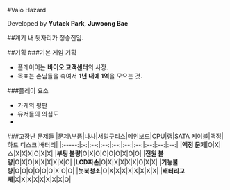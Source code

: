 #Vaio Hazard

Developed by **Yutaek Park**, **Juwoong Bae**

##계기
내 뒷자리가 정승진임.

##기획
###기본 게임 기획
* 플레이어는 **바이오 고객센터**의 사장. 
* 목표는 손님들을 속여서 **1년 내에 1억**을 모으는 것.

###플레이 요소
* 가게의 평판
* 유저들의 의심도
*

###고장난 문제들
|문제\부품|나사|서멀구리스|메인보드|CPU|램|SATA 케이블|액정|하드 디스크|배터리|
|:-----:|:-:|:--:|:--:|:--:|:--:|:--:|:--:|:--:|:--:|
|**액정 문제**|O|X|△|X|X|X|O|X|X|
|**부팅 불량**|O|X|O|O|O|O|X|O|O|
|**전원 불량**|O|X|O|X|X|X|X|X|O|
|**LCD파손**|O|X|X|X|X|X|O|X|X|
|**기능불량**|O|O|O|O|O|O|X|O|O|
|**놋북청소**|O|X|X|X|X|X|X|X|X|
|**배터리교체**|X|X|X|X|X|X|X|X|O|